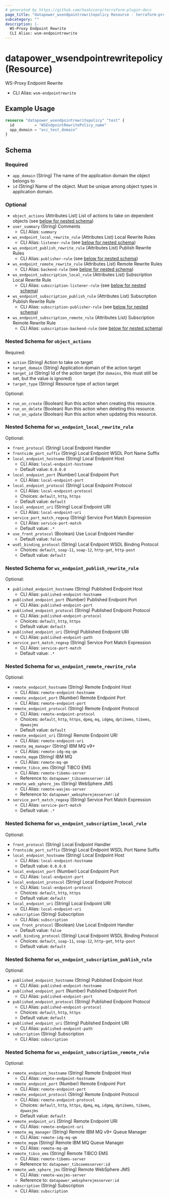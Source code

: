 ```yaml
---
# generated by https://github.com/hashicorp/terraform-plugin-docs
page_title: "datapower_wsendpointrewritepolicy Resource - terraform-provider-datapower"
subcategory: ""
description: |-
  WS-Proxy Endpoint Rewrite
  CLI Alias: wsm-endpointrewrite
---
```


# datapower_wsendpointrewritepolicy (Resource)

WS-Proxy Endpoint Rewrite
  - CLI Alias: `wsm-endpointrewrite`

## Example Usage

```terraform
resource "datapower_wsendpointrewritepolicy" "test" {
  id         = "WSEndpointRewritePolicy_name"
  app_domain = "acc_test_domain"
}
```

<!-- schema generated by tfplugindocs -->
## Schema

### Required

- `app_domain` (String) The name of the application domain the object belongs to
- `id` (String) Name of the object. Must be unique among object types in application domain.

### Optional

- `object_actions` (Attributes List) List of actions to take on dependent objects (see [below for nested schema](#nestedatt--object_actions))
- `user_summary` (String) Comments
  - CLI Alias: `summary`
- `ws_endpoint_local_rewrite_rule` (Attributes List) Local Rewrite Rules
  - CLI Alias: `listener-rule` (see [below for nested schema](#nestedatt--ws_endpoint_local_rewrite_rule))
- `ws_endpoint_publish_rewrite_rule` (Attributes List) Publish Rewrite Rules
  - CLI Alias: `publisher-rule` (see [below for nested schema](#nestedatt--ws_endpoint_publish_rewrite_rule))
- `ws_endpoint_remote_rewrite_rule` (Attributes List) Remote Rewrite Rules
  - CLI Alias: `backend-rule` (see [below for nested schema](#nestedatt--ws_endpoint_remote_rewrite_rule))
- `ws_endpoint_subscription_local_rule` (Attributes List) Subscription Local Rewrite Rule
  - CLI Alias: `subscription-listener-rule` (see [below for nested schema](#nestedatt--ws_endpoint_subscription_local_rule))
- `ws_endpoint_subscription_publish_rule` (Attributes List) Subscription Publish Rewrite Rule
  - CLI Alias: `subscription-publisher-rule` (see [below for nested schema](#nestedatt--ws_endpoint_subscription_publish_rule))
- `ws_endpoint_subscription_remote_rule` (Attributes List) Subscription Remote Rewrite Rule
  - CLI Alias: `subscription-backend-rule` (see [below for nested schema](#nestedatt--ws_endpoint_subscription_remote_rule))

<a id="nestedatt--object_actions"></a>
### Nested Schema for `object_actions`

Required:

- `action` (String) Action to take on target
- `target_domain` (String) Application domain of the action target
- `target_id` (String) Id of the action target (for `domains`, this must still be set, but the value is ignored)
- `target_type` (String) Resource type of action target

Optional:

- `run_on_create` (Boolean) Run this action when creating this resource.
- `run_on_delete` (Boolean) Run this action when deleting this resource.
- `run_on_update` (Boolean) Run this action when updating this resource.


<a id="nestedatt--ws_endpoint_local_rewrite_rule"></a>
### Nested Schema for `ws_endpoint_local_rewrite_rule`

Optional:

- `front_protocol` (String) Local Endpoint Handler
- `frontside_port_suffix` (String) Local Endpoint WSDL Port Name Suffix
- `local_endpoint_hostname` (String) Local Endpoint Host
  - CLI Alias: `local-endpoint-hostname`
  - Default value: `0.0.0.0`
- `local_endpoint_port` (Number) Local Endpoint Port
  - CLI Alias: `local-endpoint-port`
- `local_endpoint_protocol` (String) Local Endpoint Protocol
  - CLI Alias: `local-endpoint-protocol`
  - Choices: `default`, `http`, `https`
  - Default value: `default`
- `local_endpoint_uri` (String) Local Endpoint URI
  - CLI Alias: `local-endpoint-uri`
- `service_port_match_regexp` (String) Service Port Match Expression
  - CLI Alias: `service-port-match`
  - Default value: `.*`
- `use_front_protocol` (Boolean) Use Local Endpoint Handler
  - Default value: `false`
- `wsdl_binding_protocol` (String) Local Endpoint WSDL Binding Protocol
  - Choices: `default`, `soap-11`, `soap-12`, `http-get`, `http-post`
  - Default value: `default`


<a id="nestedatt--ws_endpoint_publish_rewrite_rule"></a>
### Nested Schema for `ws_endpoint_publish_rewrite_rule`

Optional:

- `published_endpoint_hostname` (String) Published Endpoint Host
  - CLI Alias: `published-endpoint-hostname`
- `published_endpoint_port` (Number) Published Endpoint Port
  - CLI Alias: `published-endpoint-port`
- `published_endpoint_protocol` (String) Published Endpoint Protocol
  - CLI Alias: `published-endpoint-protocol`
  - Choices: `default`, `http`, `https`
  - Default value: `default`
- `published_endpoint_uri` (String) Published Endpoint URI
  - CLI Alias: `published-endpoint-path`
- `service_port_match_regexp` (String) Service Port Match Expression
  - CLI Alias: `service-port-match`
  - Default value: `.*`


<a id="nestedatt--ws_endpoint_remote_rewrite_rule"></a>
### Nested Schema for `ws_endpoint_remote_rewrite_rule`

Optional:

- `remote_endpoint_hostname` (String) Remote Endpoint Host
  - CLI Alias: `remote-endpoint-hostname`
- `remote_endpoint_port` (Number) Remote Endpoint Port
  - CLI Alias: `remote-endpoint-port`
- `remote_endpoint_protocol` (String) Remote Endpoint Protocol
  - CLI Alias: `remote-endpoint-protocol`
  - Choices: `default`, `http`, `https`, `dpmq`, `mq`, `idgmq`, `dptibems`, `tibems`, `dpwasjms`
  - Default value: `default`
- `remote_endpoint_uri` (String) Remote Endpoint URI
  - CLI Alias: `remote-endpoint-uri`
- `remote_mq_manager` (String) IBM MQ v9+
  - CLI Alias: `remote-idg-mq-qm`
- `remote_mqqm` (String) IBM MQ
  - CLI Alias: `remote-mq-qm`
- `remote_tibco_ems` (String) TIBCO EMS
  - CLI Alias: `remote-tibems-server`
  - Reference to: `datapower_tibcoemsserver:id`
- `remote_web_sphere_jms` (String) WebSphere JMS
  - CLI Alias: `remote-wasjms-server`
  - Reference to: `datapower_webspherejmsserver:id`
- `service_port_match_regexp` (String) Service Port Match Expression
  - CLI Alias: `service-port-match`
  - Default value: `.*`


<a id="nestedatt--ws_endpoint_subscription_local_rule"></a>
### Nested Schema for `ws_endpoint_subscription_local_rule`

Optional:

- `front_protocol` (String) Local Endpoint Handler
- `frontside_port_suffix` (String) Local Endpoint WSDL Port Name Suffix
- `local_endpoint_hostname` (String) Local Endpoint Host
  - CLI Alias: `local-endpoint-hostname`
  - Default value: `0.0.0.0`
- `local_endpoint_port` (Number) Local Endpoint Port
  - CLI Alias: `local-endpoint-port`
- `local_endpoint_protocol` (String) Local Endpoint Protocol
  - CLI Alias: `local-endpoint-protocol`
  - Choices: `default`, `http`, `https`
  - Default value: `default`
- `local_endpoint_uri` (String) Local Endpoint URI
  - CLI Alias: `local-endpoint-uri`
- `subscription` (String) Subscription
  - CLI Alias: `subscription`
- `use_front_protocol` (Boolean) Use Local Endpoint Handler
  - Default value: `false`
- `wsdl_binding_protocol` (String) Local Endpoint WSDL Binding Protocol
  - Choices: `default`, `soap-11`, `soap-12`, `http-get`, `http-post`
  - Default value: `default`


<a id="nestedatt--ws_endpoint_subscription_publish_rule"></a>
### Nested Schema for `ws_endpoint_subscription_publish_rule`

Optional:

- `published_endpoint_hostname` (String) Published Endpoint Host
  - CLI Alias: `published-endpoint-hostname`
- `published_endpoint_port` (Number) Published Endpoint Port
  - CLI Alias: `published-endpoint-port`
- `published_endpoint_protocol` (String) Published Endpoint Protocol
  - CLI Alias: `published-endpoint-protocol`
  - Choices: `default`, `http`, `https`
  - Default value: `default`
- `published_endpoint_uri` (String) Published Endpoint URI
  - CLI Alias: `published-endpoint-path`
- `subscription` (String) Subscription
  - CLI Alias: `subscription`


<a id="nestedatt--ws_endpoint_subscription_remote_rule"></a>
### Nested Schema for `ws_endpoint_subscription_remote_rule`

Optional:

- `remote_endpoint_hostname` (String) Remote Endpoint Host
  - CLI Alias: `remote-endpoint-hostname`
- `remote_endpoint_port` (Number) Remote Endpoint Port
  - CLI Alias: `remote-endpoint-port`
- `remote_endpoint_protocol` (String) Remote Endpoint Protocol
  - CLI Alias: `remote-endpoint-protocol`
  - Choices: `default`, `http`, `https`, `dpmq`, `mq`, `idgmq`, `dptibems`, `tibems`, `dpwasjms`
  - Default value: `default`
- `remote_endpoint_uri` (String) Remote Endpoint URI
  - CLI Alias: `remote-endpoint-uri`
- `remote_mq_manager` (String) Remote IBM MQ v9+ Queue Manager
  - CLI Alias: `remote-idg-mq-qm`
- `remote_mqqm` (String) Remote IBM MQ Queue Manager
  - CLI Alias: `remote-mq-qm`
- `remote_tibco_ems` (String) Remote TIBCO EMS
  - CLI Alias: `remote-tibems-server`
  - Reference to: `datapower_tibcoemsserver:id`
- `remote_web_sphere_jms` (String) Remote WebSphere JMS
  - CLI Alias: `remote-wasjms-server`
  - Reference to: `datapower_webspherejmsserver:id`
- `subscription` (String) Subscription
  - CLI Alias: `subscription`
